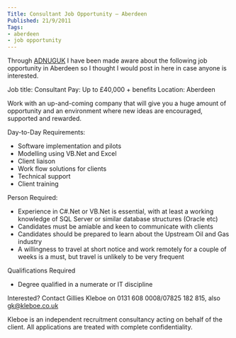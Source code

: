 ```yaml
---
Title: Consultant Job Opportunity – Aberdeen
Published: 21/9/2011
Tags:
- aberdeen
- job opportunity
---
```


Through [ADNUGUK](http://www.aberdeendevelopers.co.uk) I have been made aware about the following job opportunity in Aberdeen so I thought I would post in here in case anyone is interested.


Job title: Consultant
Pay: Up to £40,000 + benefits
Location: Aberdeen

Work with an up-and-coming company that will give you a huge amount of opportunity and an environment where new ideas are encouraged, supported and rewarded.

Day-to-Day Requirements:

- Software implementation and pilots
- Modelling using VB.Net and Excel
- Client liaison
- Work flow solutions for clients
- Technical support
- Client training

Person Required:

- Experience in C#.Net or VB.Net is essential, with at least a working knowledge of SQL Server or similar database structures (Oracle etc)
- Candidates must be amiable and keen to communicate with clients
- Candidates should be prepared to learn about the Upstream Oil and Gas industry
- A willingness to travel at short notice and work remotely for a couple of weeks is a must, but travel is unlikely to be very frequent

Qualifications Required

- Degree qualified in a numerate or IT discipline

Interested? Contact Gillies Kleboe on 0131 608 0008/07825 182 815, also [gk@kleboe.co.uk](mailto:gk@kleboe.co.uk)

Kleboe is an independent recruitment consultancy acting on behalf of the client. All applications are treated with complete confidentiality.
